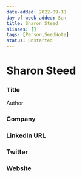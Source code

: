 ```yaml
---
date-added: 2022-09-18
day-of-week-added: Sun
title: Sharon Steed
aliases: []
tags: [Person,SeedNote]
status: unstarted
---
```


# Sharon Steed

### Title
Author

### Company


### LinkedIn URL


### Twitter


### Website






